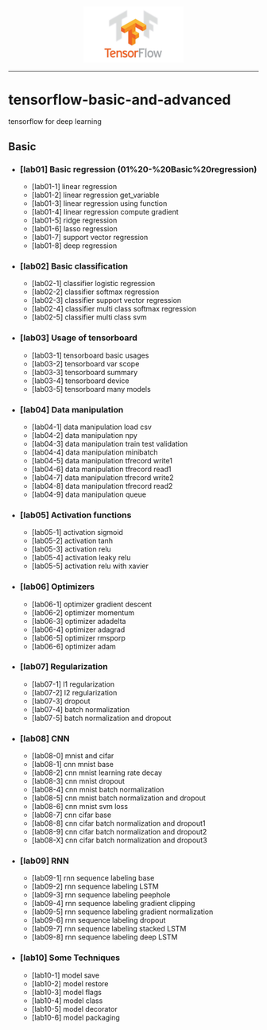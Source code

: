 <p align="center"><img width="40%" src="Basic/image/tensorflow_logo.jpeg" /></p>

--------------------------------------------------------------------------------

# tensorflow-basic-and-advanced
tensorflow for deep learning 

## Basic

* ### [lab01] Basic regression (01%20-%20Basic%20regression)
  + [lab01-1] linear regression 
  + [lab01-2] linear regression get_variable
  + [lab01-3] linear regression using function
  + [lab01-4] linear regression compute gradient
  + [lab01-5] ridge regression
  + [lab01-6] lasso regression
  + [lab01-7] support vector regression
  + [lab01-8] deep regression 
* ### [lab02] Basic classification 
  + [lab02-1] classifier logistic regression
  + [lab02-2] classifier softmax regression
  + [lab02-3] classifier support vector regression
  + [lab02-4] classifier multi class softmax regression
  + [lab02-5] classifier multi class svm
* ### [lab03] Usage of tensorboard
  + [lab03-1] tensorboard basic usages
  + [lab03-2] tensorboard var scope
  + [lab03-3] tensorboard summary
  + [lab03-4] tensorboard device
  + [lab03-5] tensorboard many models
* ### [lab04] Data manipulation
  + [lab04-1] data manipulation load csv
  + [lab04-2] data manipulation npy
  + [lab04-3] data manipulation train test validation
  + [lab04-4] data manipulation minibatch
  + [lab04-5] data manipulation tfrecord write1
  + [lab04-6] data manipulation tfrecord read1
  + [lab04-7] data manipulation tfrecord write2
  + [lab04-8] data manipulation tfrecord read2
  + [lab04-9] data manipulation queue
* ### [lab05] Activation functions
  + [lab05-1] activation sigmoid
  + [lab05-2] activation tanh
  + [lab05-3] activation relu
  + [lab05-4] activation leaky relu
  + [lab05-5] activation relu with xavier 
* ### [lab06] Optimizers
  + [lab06-1] optimizer gradient descent
  + [lab06-2] optimizer momentum
  + [lab06-3] optimizer adadelta
  + [lab06-4] optimizer adagrad
  + [lab06-5] optimizer rmsporp
  + [lab06-6] optimizer adam
* ### [lab07] Regularization 
  + [lab07-1] l1 regularization
  + [lab07-2] l2 regularization
  + [lab07-3] dropout
  + [lab07-4] batch normalization
  + [lab07-5] batch normalization and dropout
* ### [lab08] CNN
  + [lab08-0] mnist and cifar
  + [lab08-1] cnn mnist base
  + [lab08-2] cnn mnist learning rate decay
  + [lab08-3] cnn mnist dropout
  + [lab08-4] cnn mnist batch normalization
  + [lab08-5] cnn mnist batch normalization and dropout
  + [lab08-6] cnn mnist svm loss
  + [lab08-7] cnn cifar base
  + [lab08-8] cnn cifar batch normalization and dropout1
  + [lab08-9] cnn cifar batch normalization and dropout2
  + [lab08-X] cnn cifar batch normalization and dropout3
* ### [lab09] RNN
  + [lab09-1] rnn sequence labeling base
  + [lab09-2] rnn sequence labeling LSTM
  + [lab09-3] rnn sequence labeling peephole
  + [lab09-4] rnn sequence labeling gradient clipping
  + [lab09-5] rnn sequence labeling gradient normalization
  + [lab09-6] rnn sequence labeling dropout
  + [lab09-7] rnn sequence labeling stacked LSTM
  + [lab09-8] rnn sequence labeling deep LSTM
* ### [lab10] Some Techniques
  + [lab10-1] model save
  + [lab10-2] model restore
  + [lab10-3] model flags 
  + [lab10-4] model class
  + [lab10-5] model decorator
  + [lab10-6] model packaging
 
